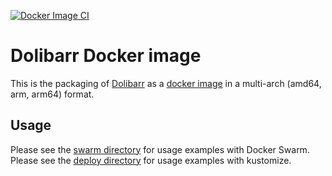 [![Docker Image CI](https://github.com/sebt3/dolibarr/workflows/Docker%20Image%20CI/badge.svg)](https://github.com/sebt3/dolibarr/actions)

# Dolibarr Docker image

This is the packaging of [Dolibarr](https://www.dolibarr.org/) as a [docker image](https://hub.docker.com/r/sebt3/dolibarr) in a multi-arch (amd64, arm, arm64) format.

## Usage

Please see the [swarm directory](https://github.com/sebt3/dolibarr/tree/master/swarm) for usage examples with Docker Swarm.
Please see the [deploy directory](https://github.com/sebt3/dolibarr/tree/master/deploy) for usage examples with kustomize.
